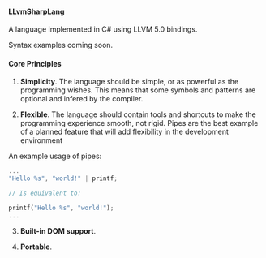 #### LLvmSharpLang

A language implemented in C# using LLVM 5.0 bindings.

Syntax examples coming soon.

#### Core Principles

1. **Simplicity**. The language should be simple, or as powerful as the programming wishes. This means that some symbols and patterns are optional and infered by the compiler.

2. **Flexible**. The language should contain tools and shortcuts to make the programming experience smooth, not rigid. Pipes are the best example of a planned feature that will add flexibility in the development environment

An example usage of pipes:

```rust
...
"Hello %s", "world!" | printf;

// Is equivalent to:

printf("Hello %s", "world!");
...
```
3. **Built-in DOM support**.

4. **Portable**.
